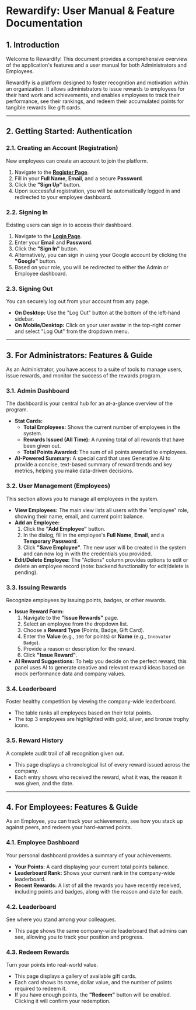 
# Rewardify: User Manual & Feature Documentation

## 1. Introduction

Welcome to Rewardify! This document provides a comprehensive overview of the application's features and a user manual for both Administrators and Employees.

Rewardify is a platform designed to foster recognition and motivation within an organization. It allows administrators to issue rewards to employees for their hard work and achievements, and enables employees to track their performance, see their rankings, and redeem their accumulated points for tangible rewards like gift cards.

---

## 2. Getting Started: Authentication

### 2.1. Creating an Account (Registration)
New employees can create an account to join the platform.

1.  Navigate to the **[Register Page](/register)**.
2.  Fill in your **Full Name**, **Email**, and a secure **Password**.
3.  Click the **"Sign Up"** button.
4.  Upon successful registration, you will be automatically logged in and redirected to your employee dashboard.

### 2.2. Signing In
Existing users can sign in to access their dashboard.

1.  Navigate to the **[Login Page](/login)**.
2.  Enter your **Email** and **Password**.
3.  Click the **"Sign In"** button.
4.  Alternatively, you can sign in using your Google account by clicking the **"Google"** button.
5.  Based on your role, you will be redirected to either the Admin or Employee dashboard.

### 2.3. Signing Out
You can securely log out from your account from any page.

*   **On Desktop:** Use the "Log Out" button at the bottom of the left-hand sidebar.
*   **On Mobile/Desktop:** Click on your user avatar in the top-right corner and select "Log Out" from the dropdown menu.

---

## 3. For Administrators: Features & Guide

As an Administrator, you have access to a suite of tools to manage users, issue rewards, and monitor the success of the rewards program.

### 3.1. Admin Dashboard
The dashboard is your central hub for an at-a-glance overview of the program.
*   **Stat Cards:**
    *   **Total Employees:** Shows the current number of employees in the system.
    *   **Rewards Issued (All Time):** A running total of all rewards that have been given out.
    *   **Total Points Awarded:** The sum of all points awarded to employees.
*   **AI-Powered Summary:** A special card that uses Generative AI to provide a concise, text-based summary of reward trends and key metrics, helping you make data-driven decisions.

### 3.2. User Management (Employees)
This section allows you to manage all employees in the system.
*   **View Employees:** The main view lists all users with the "employee" role, showing their name, email, and current point balance.
*   **Add an Employee:**
    1.  Click the **"Add Employee"** button.
    2.  In the dialog, fill in the employee's **Full Name**, **Email**, and a **Temporary Password**.
    3.  Click **"Save Employee"**. The new user will be created in the system and can now log in with the credentials you provided.
*   **Edit/Delete Employee:** The "Actions" column provides options to edit or delete an employee record (note: backend functionality for edit/delete is pending).

### 3.3. Issuing Rewards
Recognize employees by issuing points, badges, or other rewards.
*   **Issue Reward Form:**
    1.  Navigate to the **"Issue Rewards"** page.
    2.  Select an employee from the dropdown list.
    3.  Choose a **Reward Type** (Points, Badge, Gift Card).
    4.  Enter the **Value** (e.g., `100` for points) or **Name** (e.g., `Innovator Badge`).
    5.  Provide a reason or description for the reward.
    6.  Click **"Issue Reward"**.
*   **AI Reward Suggestions:** To help you decide on the perfect reward, this panel uses AI to generate creative and relevant reward ideas based on mock performance data and company values.

### 3.4. Leaderboard
Foster healthy competition by viewing the company-wide leaderboard.
*   The table ranks all employees based on their total points.
*   The top 3 employees are highlighted with gold, silver, and bronze trophy icons.

### 3.5. Reward History
A complete audit trail of all recognition given out.
*   This page displays a chronological list of every reward issued across the company.
*   Each entry shows who received the reward, what it was, the reason it was given, and the date.

---

## 4. For Employees: Features & Guide

As an Employee, you can track your achievements, see how you stack up against peers, and redeem your hard-earned points.

### 4.1. Employee Dashboard
Your personal dashboard provides a summary of your achievements.
*   **Your Points:** A card displaying your current total points balance.
*   **Leaderboard Rank:** Shows your current rank in the company-wide leaderboard.
*   **Recent Rewards:** A list of all the rewards you have recently received, including points and badges, along with the reason and date for each.

### 4.2. Leaderboard
See where you stand among your colleagues.
*   This page shows the same company-wide leaderboard that admins can see, allowing you to track your position and progress.

### 4.3. Redeem Rewards
Turn your points into real-world value.
*   This page displays a gallery of available gift cards.
*   Each card shows its name, dollar value, and the number of points required to redeem it.
*   If you have enough points, the **"Redeem"** button will be enabled. Clicking it will confirm your redemption.
